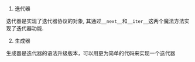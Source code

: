 
1. 迭代器

迭代器是实现了迭代器协议的对象, 其通过`__next__`和`__iter__`这两个魔法方法实现了迭代器功能.

2. 生成器

生成器是迭代器的语法升级版本，可以用更为简单的代码来实现一个迭代器
